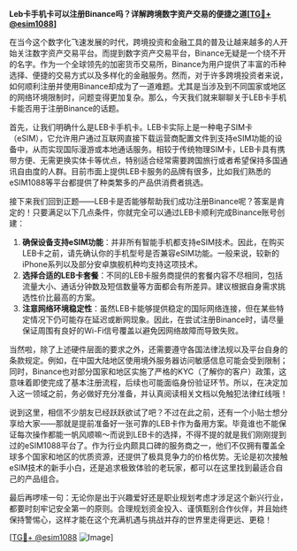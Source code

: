 **Leb卡手机卡可以注册Binance吗？详解跨境数字资产交易的便捷之道[[TG💪+ @esim1088](https://t.me/s/esim1088)]**

在当今这个数字化飞速发展的时代，跨境投资和金融工具的普及让越来越多的人开始关注数字资产交易平台。而提到数字资产交易平台，Binance无疑是一个绕不开的名字。作为一个全球领先的加密货币交易所，Binance为用户提供了丰富的币种选择、便捷的交易方式以及多样化的金融服务。然而，对于许多跨境投资者来说，如何顺利注册并使用Binance却成为了一道难题。尤其是当涉及到不同国家或地区的网络环境限制时，问题变得更加复杂。那么，今天我们就来聊聊关于LEB卡手机卡能否用于注册Binance的话题。

首先，让我们明确什么是LEB卡手机卡。LEB卡实际上是一种电子SIM卡（eSIM），它允许用户通过互联网直接下载运营商配置文件到支持eSIM功能的设备中，从而实现国际漫游或本地通话服务。相较于传统物理SIM卡，LEB卡具有携带方便、无需更换实体卡等优点，特别适合经常需要跨国旅行或者希望保持多国通讯自由度的人群。目前市面上提供LEB卡服务的品牌有很多，比如我们熟悉的eSIM1088等平台都提供了种类繁多的产品供消费者挑选。

接下来我们回到正题——LEB卡是否能够帮助我们成功注册Binance呢？答案是肯定的！只要满足以下几点条件，你就完全可以通过LEB卡顺利完成Binance账号创建：

1. **确保设备支持eSIM功能**：并非所有智能手机都支持eSIM技术。因此，在购买LEB卡之前，请先确认你的手机型号是否兼容eSIM功能。一般来说，较新的iPhone系列以及部分安卓旗舰机种均支持这项技术。
2. **选择合适的LEB卡套餐**：不同的LEB卡服务商提供的套餐内容不尽相同，包括流量大小、通话分钟数及短信数量等方面都会有所差异。建议根据自身需求挑选性价比最高的方案。
3. **注意网络环境稳定性**：虽然LEB卡能够提供稳定的国际网络连接，但在某些特定情况下仍可能存在延迟或断网现象。因此，在尝试注册Binance时，请尽量保证周围有良好的Wi-Fi信号覆盖以避免因网络故障而导致失败。

当然啦，除了上述硬件层面的要求之外，还需要遵守各国法律法规以及平台自身的条款规定。例如，在中国大陆地区使用境外服务器访问敏感信息可能会受到限制；同时，Binance也对部分国家和地区实施了严格的KYC（了解你的客户）政策，这意味着即使完成了基本注册流程，后续也可能面临身份验证环节。所以，在决定加入这一领域之前，务必做好充分准备，并认真阅读相关文档以免触犯法律红线哦！

说到这里，相信不少朋友已经跃跃欲试了吧？不过在此之前，还有一个小贴士想分享给大家——那就是提前准备好一张可靠的LEB卡作为备用方案。毕竟谁也不能保证每次操作都能一帆风顺嘛～而说到LEB卡的选择，不得不提的就是我们刚刚提到过的eSIM1088平台了。作为行业内颇具口碑的服务商之一，他们不仅拥有覆盖全球多个国家和地区的优质资源，还提供了极具竞争力的价格优势。无论是初次接触eSIM技术的新手小白，还是追求极致体验的老玩家，都可以在这里找到最适合自己的产品组合。

最后再啰嗦一句：无论你是出于兴趣爱好还是职业规划考虑才涉足这个新兴行业，都要时刻牢记安全第一的原则。合理规划资金投入、谨慎甄别合作伙伴，并且始终保持警惕心，这样才能在这个充满机遇与挑战并存的世界里走得更远、更稳！

[[TG💪+ @esim1088](https://t.me/s/esim1088) ![Image](https://i.postimg.cc/4NQfJmqS/Snipaste-2025-05-13-00-14-12.png)]